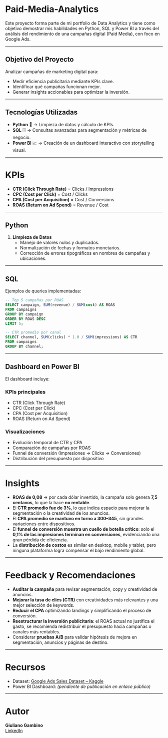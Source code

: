 # Paid-Media-Analytics
Este proyecto forma parte de mi portfolio de Data Analytics y tiene como objetivo demostrar mis habilidades en Python, SQL y Power BI a través del análisis del rendimiento de una campañas digital (Paid Media), con foco en Google Ads.

---

## Objetivo del Proyecto

Analizar campañas de marketing digital para:
- Medir eficiencia publicitaria mediante KPIs clave.
- Identificar qué campañas funcionan mejor.
- Generar insights accionables para optimizar la inversión.

---

## Tecnologías Utilizadas

- **Python** 🐍 → Limpieza de datos y cálculo de KPIs.
- **SQL** 🗄️ → Consultas avanzadas para segmentación y métricas de negocio.  
- **Power BI** 📈 → Creación de un dashboard interactivo con storytelling visual.  

---

# KPIs

- **CTR (Click Through Rate)** = Clicks / Impressions  
- **CPC (Cost per Click)** = Cost / Clicks  
- **CPA (Cost per Acquisition)** = Cost / Conversions  
- **ROAS (Return on Ad Spend)** = Revenue / Cost  

---

##  Python

1. **Limpieza de Datos**  
   - Manejo de valores nulos y duplicados.  
   - Normalización de fechas y formatos monetarios.  
   - Corrección de errores tipográficos en nombres de campañas y ubicaciones.  

---

## SQL

Ejemplos de queries implementadas:

```sql
-- Top 5 campañas por ROAS
SELECT campaign, SUM(revenue) / SUM(cost) AS ROAS
FROM campaigns
GROUP BY campaign
ORDER BY ROAS DESC
LIMIT 5;

-- CTR promedio por canal
SELECT channel, SUM(clicks) * 1.0 / SUM(impressions) AS CTR
FROM campaigns
GROUP BY channel;
```
---

## Dashboard en Power BI

El dashboard incluye:

### KPIs principales
- CTR (Click Through Rate)  
- CPC (Cost per Click)  
- CPA (Cost per Acquisition)  
- ROAS (Return on Ad Spend)  

### Visualizaciones
- Evolución temporal de CTR y CPA  
- Comparación de campañas por ROAS  
- Funnel de conversión (Impresiones → Clicks → Conversiones)  
- Distribución del presupuesto por dispositivo  

---

#  Insights

- **ROAS de 0,08** → por cada dólar invertido, la campaña solo genera **7,5 centavos**, lo que la hace **no rentable**.  
- El **CTR promedio fue de 3%**, lo que indica espacio para mejorar la segmentación o la creatividad de los anuncios.  
- El **CPA promedio se mantuvo en torno a $300–$345**, sin grandes variaciones entre dispositivos.  
- El **funnel de conversión muestra un cuello de botella crítico**: solo el **0,1% de las impresiones terminan en conversiones**, evidenciando una gran pérdida de eficiencia.  
- La **distribución de costos** es similar en desktop, mobile y tablet, pero ninguna plataforma logra compensar el bajo rendimiento global.  

---

# Feedback y Recomendaciones

- **Auditar la campaña** para revisar segmentación, copy y creatividad de anuncios.  
- **Mejorar la tasa de clics (CTR)** con creatividades más relevantes y una mejor selección de keywords.  
- **Reducir el CPA** optimizando landings y simplificando el proceso de conversión.  
- **Reestructurar la inversión publicitaria**: el ROAS actual no justifica el gasto, se recomienda redistribuir el presupuesto hacia campañas o canales más rentables.  
- Considerar **pruebas A/B** para validar hipótesis de mejora en segmentación, anuncios y páginas de destino.  

---

# Recursos

- Dataset: [Google Ads Sales Dataset – Kaggle]([https://www.kaggle.com/datasets/nayakganesh007/google-ads-sales-dataset/data](https://www.kaggle.com/datasets/nayakganesh007/google-ads-sales-dataset))  
- Power BI Dashboard: *(pendiente de publicación en enlace público)*  

---

# Autor

**Giuliano Gambino**  
[LinkedIn](https://www.linkedin.com/in/giulianogambino/) 



